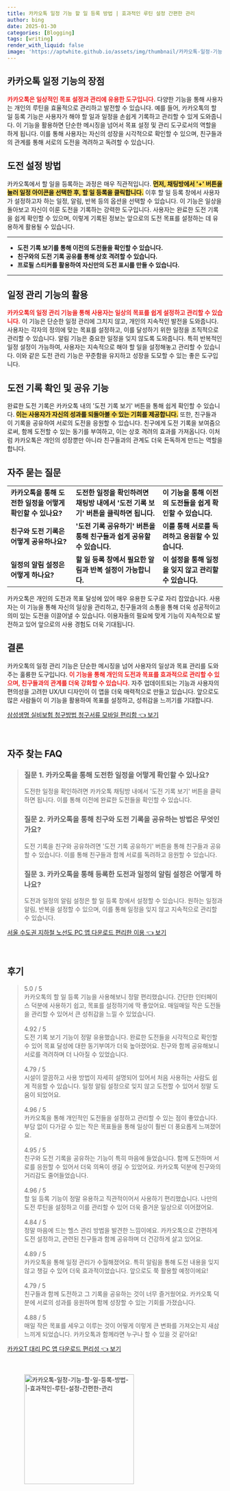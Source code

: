 ```yaml
---
title: 카카오톡 일정 기능 할 일 등록 방법 | 효과적인 루틴 설정 간편한 관리
author: bing
date: 2025-01-30
categories: [Blogging]
tags: [writing]
render_with_liquid: false
image: 'https://aptwhite.github.io/assets/img/thumbnail/카카오톡-일정-기능-할-일-등록-방법-|-효과적인-루틴-설정-간편한-관리.webp'
---
```



<h2 id='카카오톡_일정_기능의_장점'>카카오톡 일정 기능의 장점</h2>

<p><b><span style="color: #ee2323;">카카오톡은 일상적인 목표 설정과 관리에 유용한 도구입니다.</span></b> 다양한 기능을 통해 사용자는 개인의 루틴을 효율적으로 관리하고 발전할 수 있습니다. 예를 들어, 카카오톡의 할 일 등록 기능은 사용자가 해야 할 일과 일정을 손쉽게 기록하고 관리할 수 있게 도와줍니다. 이 기능을 활용하면 단순한 메시징을 넘어서 목표 설정 및 관리 도구로서의 역할을 하게 됩니다. 이를 통해 사용자는 자신의 성장을 시각적으로 확인할 수 있으며, 친구들과의 관계를 통해 서로의 도전을 격려하고 독려할 수 있습니다.</p>

<h2 id='도전_설정_방법'>도전 설정 방법</h2>

<p>카카오톡에서 할 일을 등록하는 과정은 매우 직관적입니다. <b><span style="background-color: #ffe066;">먼저, 채팅방에서 '+' 버튼을 눌러 일정 아이콘을 선택한 후, 할 일 등록을 클릭합니다.</span></b> 이후 할 일 등록 창에서 사용자가 설정하고자 하는 일정, 알림, 반복 등의 옵션을 선택할 수 있습니다. 이 기능은 일상을 돌아보고 자신이 이룬 도전을 기록하는 강력한 도구입니다. 사용자는 완료한 도전 기록을 쉽게 확인할 수 있으며, 이렇게 기록된 정보는 앞으로의 도전 목표를 설정하는 데 유용하게 활용될 수 있습니다.</p>

<hr />

<ul>
    <li><b>도전 기록 보기를 통해 이전의 도전들을 확인할 수 있습니다.</b></li>
    <li><b>친구와의 도전 기록 공유를 통해 상호 격려할 수 있습니다.</b></li>
    <li><b>프로필 스티커를 활용하여 자신만의 도전 표시를 만들 수 있습니다.</b></li>
</ul>

<hr />

<h2 id='일정_관리_기능'>일정 관리 기능의 활용</h2>

<p><b><span style="color: #ee2323;">카카오톡의 일정 관리 기능을 통해 사용자는 일상의 목표를 쉽게 설정하고 관리할 수 있습니다.</span></b> 이 기능은 단순한 일정 관리에 그치지 않고, 개인의 지속적인 발전을 도와줍니다. 사용자는 각자의 정의에 맞는 목표를 설정하고, 이를 달성하기 위한 일정을 조직적으로 관리할 수 있습니다. 알림 기능은 중요한 일정을 잊지 않도록 도와줍니다. 특히 반복적인 일정 설정이 가능하여, 사용자는 지속적으로 해야 할 일을 설정해놓고 관리할 수 있습니다. 이와 같은 도전 관리 기능은 꾸준함을 유지하고 성장을 도모할 수 있는 좋은 도구입니다.</p>

<h2 id='도전_기록_확인_및_공유_기능'>도전 기록 확인 및 공유 기능</h2>

<p>완료한 도전 기록은 카카오톡 내의 '도전 기록 보기' 버튼을 통해 쉽게 확인할 수 있습니다. <b><span style="background-color: #ffe066;">이는 사용자가 자신의 성과를 되돌아볼 수 있는 기회를 제공합니다.</span></b> 또한, 친구들과 이 기록을 공유하여 서로의 도전을 응원할 수 있습니다. 친구에게 도전 기록을 보여줌으로써, 함께 도전할 수 있는 동기를 부여하고, 이는 상호 격려의 효과를 가져옵니다. 이처럼 카카오톡은 개인의 성장뿐만 아니라 친구들과의 관계도 더욱 돈독하게 만드는 역할을 합니다.</p>

<h2 id='자주_묻는_질문'>자주 묻는 질문</h2>

<table>
    <tr>
        <td><b>카카오톡을 통해 도전한 일정을 어떻게 확인할 수 있나요?</b></td>
        <td><b>도전한 일정을 확인하려면 채팅방 내에서 '도전 기록 보기' 버튼을 클릭하면 됩니다.</b></td>
        <td><b>이 기능을 통해 이전의 도전들을 쉽게 확인할 수 있습니다.</b></td>
    </tr>
    <tr>
        <td><b>친구와 도전 기록은 어떻게 공유하나요?</b></td>
        <td><b>'도전 기록 공유하기' 버튼을 통해 친구들과 쉽게 공유할 수 있습니다.</b></td>
        <td><b>이를 통해 서로를 독려하고 응원할 수 있습니다.</b></td>
    </tr>
    <tr>
        <td><b>일정의 알림 설정은 어떻게 하나요?</b></td>
        <td><b>할 일 등록 창에서 필요한 알림과 반복 설정이 가능합니다.</b></td>
        <td><b>이 설정을 통해 일정을 잊지 않고 관리할 수 있습니다.</b></td>
    </tr>
</table>

<p>카카오톡은 개인의 도전과 목표 달성에 있어 매우 유용한 도구로 자리 잡았습니다. 사용자는 이 기능을 통해 자신의 일상을 관리하고, 친구들과의 소통을 통해 더욱 성공적이고 의미 있는 도전을 이끌어낼 수 있습니다. 이용자들의 필요에 맞게 기능이 지속적으로 발전하고 있어 앞으로의 사용 경험도 더욱 기대됩니다.</p>

<h2 id='결론'>결론</h2>

<p>카카오톡의 일정 관리 기능은 단순한 메시징을 넘어 사용자의 일상과 목표 관리를 도와주는 훌륭한 도구입니다. <b><span style="color: #ee2323;">이 기능을 통해 개인의 도전과 목표를 효과적으로 관리할 수 있으며, 친구들과의 관계를 더욱 강화할 수 있습니다.</span></b> 자주 업데이트되는 기능과 사용자의 편의성을 고려한 UX/UI 디자인이 이 앱을 더욱 매력적으로 만들고 있습니다. 앞으로도 많은 사람들이 이 기능을 활용하여 목표를 설정하고, 성취감을 느끼기를 기대합니다.</p>


<p><a class="click-button" title="삼성생명 실비보험 청구방법 청구서류 모바일 편리함" href="https://aptwhite.github.io/posts/%EC%82%BC%EC%84%B1%EC%83%9D%EB%AA%85-%EC%8B%A4%EB%B9%84%EB%B3%B4%ED%97%98-%EC%B2%AD%EA%B5%AC%EB%B0%A9%EB%B2%95-%EC%B2%AD%EA%B5%AC%EC%84%9C%EB%A5%98-%EB%AA%A8%EB%B0%94%EC%9D%BC-%ED%8E%B8%EB%A6%AC%ED%95%A8/" rel="dofollow">삼성생명 실비보험 청구방법 청구서류 모바일 편리함 👈 보기</a></p><br>
<h2 id='자주_찾는_FAQ'>자주 찾는 FAQ</h2>
<div itemscope="" itemtype="https://schema.org/FAQPage"> <blockquote> <div itemscope="" itemprop="mainEntity" itemtype="https://schema.org/Question"> <h3 itemprop="name">질문 1. 카카오톡을 통해 도전한 일정을 어떻게 확인할 수 있나요?</h3> <div itemscope="" itemprop="acceptedAnswer" itemtype="https://schema.org/Answer"> <span itemprop="text"> <p>도전한 일정을 확인하려면 카카오톡 채팅방 내에서 '도전 기록 보기' 버튼을 클릭하면 됩니다. 이를 통해 이전에 완료한 도전들을 확인할 수 있습니다.</p> </span> </div> </div> <div itemscope="" itemprop="mainEntity" itemtype="https://schema.org/Question"> <h3 itemprop="name">질문 2. 카카오톡을 통해 친구와 도전 기록을 공유하는 방법은 무엇인가요?</h3> <div itemscope="" itemprop="acceptedAnswer" itemtype="https://schema.org/Answer"> <span itemprop="text"> <p>도전 기록을 친구와 공유하려면 '도전 기록 공유하기' 버튼을 통해 친구들과 공유할 수 있습니다. 이를 통해 친구들과 함께 서로를 독려하고 응원할 수 있습니다.</p> </span> </div> </div> <div itemscope="" itemprop="mainEntity" itemtype="https://schema.org/Question"> <h3 itemprop="name">질문 3. 카카오톡을 통해 등록한 도전과 일정의 알림 설정은 어떻게 하나요?</h3> <div itemscope="" itemprop="acceptedAnswer" itemtype="https://schema.org/Answer"> <span itemprop="text"> <p>도전과 일정의 알림 설정은 할 일 등록 창에서 설정할 수 있습니다. 원하는 일정과 알림, 반복을 설정할 수 있으며, 이를 통해 일정을 잊지 않고 지속적으로 관리할 수 있습니다.</p> </span> </div> </div> </blockquote> </div>
<p><a class="click-button" title="서울 수도권 지하철 노선도 PC 앱 다운로드 편리한 이용" href="https://aptwhite.github.io/posts/%EC%84%9C%EC%9A%B8-%EC%88%98%EB%8F%84%EA%B6%8C-%EC%A7%80%ED%95%98%EC%B2%A0-%EB%85%B8%EC%84%A0%EB%8F%84-PC-%EC%95%B1-%EB%8B%A4%EC%9A%B4%EB%A1%9C%EB%93%9C-%ED%8E%B8%EB%A6%AC%ED%95%9C-%EC%9D%B4%EC%9A%A9/" rel="dofollow">서울 수도권 지하철 노선도 PC 앱 다운로드 편리한 이용 👈 보기</a></p><br>
<h2 id='후기'>후기</h2>
<div itemscope itemtype="https://schema.org/Product">
  <blockquote>
  <div itemprop="review" itemscope itemtype="https://schema.org/Review">
      <div itemprop="reviewRating" itemscope itemtype="https://schema.org/Rating"> <span itemprop="ratingValue">5.0</span> / <span itemprop="bestRating">5</span> </div>
      <span itemprop="reviewBody">카카오톡의 할 일 등록 기능을 사용해보니 정말 편리했습니다. 간단한 인터페이스 덕분에 사용하기 쉽고, 목표를 설정하기에 딱 좋았어요. 매일매일 작은 도전들을 관리할 수 있어서 큰 성취감을 느낄 수 있었습니다.</span>
  </div>
  <br>
  <div itemprop="review" itemscope itemtype="https://schema.org/Review">
      <div itemprop="reviewRating" itemscope itemtype="https://schema.org/Rating"> <span itemprop="ratingValue">4.92</span> / <span itemprop="bestRating">5</span> </div>
      <span itemprop="reviewBody">도전 기록 보기 기능이 정말 유용했습니다. 완료한 도전들을 시각적으로 확인할 수 있어 목표 달성에 대한 동기부여가 더욱 높아졌어요. 친구와 함께 공유해보니 서로를 격려하며 더 나아질 수 있었습니다.</span>
  </div>
  <br>
  <div itemprop="review" itemscope itemtype="https://schema.org/Review">
      <div itemprop="reviewRating" itemscope itemtype="https://schema.org/Rating"> <span itemprop="ratingValue">4.79</span> / <span itemprop="bestRating">5</span> </div>
      <span itemprop="reviewBody">시설이 깔끔하고 사용 방법이 자세히 설명되어 있어서 처음 사용하는 사람도 쉽게 적응할 수 있습니다. 일정 알림 설정으로 잊지 않고 도전할 수 있어서 정말 도움이 되었어요.</span>
  </div>
  <br>
  <div itemprop="review" itemscope itemtype="https://schema.org/Review">
      <div itemprop="reviewRating" itemscope itemtype="https://schema.org/Rating"> <span itemprop="ratingValue">4.96</span> / <span itemprop="bestRating">5</span> </div>
      <span itemprop="reviewBody">카카오톡을 통해 개인적인 도전들을 설정하고 관리할 수 있는 점이 좋았습니다. 부담 없이 다가갈 수 있는 작은 목표들을 통해 일상이 훨씬 더 풍요롭게 느껴졌어요.</span>
  </div>
  <br>
  <div itemprop="review" itemscope itemtype="https://schema.org/Review">
      <div itemprop="reviewRating" itemscope itemtype="https://schema.org/Rating"> <span itemprop="ratingValue">4.95</span> / <span itemprop="bestRating">5</span> </div>
      <span itemprop="reviewBody">친구와 도전 기록을 공유하는 기능이 특히 마음에 들었습니다. 함께 도전하며 서로를 응원할 수 있어서 더욱 의욕이 생길 수 있었어요. 카카오톡 덕분에 친구와의 거리감도 줄어들었습니다.</span>
  </div>
  <br>
  <div itemprop="review" itemscope itemtype="https://schema.org/Review">
      <div itemprop="reviewRating" itemscope itemtype="https://schema.org/Rating"> <span itemprop="ratingValue">4.96</span> / <span itemprop="bestRating">5</span> </div>
      <span itemprop="reviewBody">할 일 등록 기능이 정말 유용하고 직관적이어서 사용하기 편리했습니다. 나만의 도전 루틴을 설정하고 이를 관리할 수 있어 더욱 즐거운 일상으로 이어졌어요.</span>
  </div>
  <br>
  <div itemprop="review" itemscope itemtype="https://schema.org/Review">
      <div itemprop="reviewRating" itemscope itemtype="https://schema.org/Rating"> <span itemprop="ratingValue">4.84</span> / <span itemprop="bestRating">5</span> </div>
      <span itemprop="reviewBody">정말 마음에 드는 헬스 관리 방법을 발견한 느낌이에요. 카카오톡으로 간편하게 도전 설정하고, 관련된 친구들과 함께 공유하며 더 건강하게 살고 있어요.</span>
  </div>
  <br>
  <div itemprop="review" itemscope itemtype="https://schema.org/Review">
      <div itemprop="reviewRating" itemscope itemtype="https://schema.org/Rating"> <span itemprop="ratingValue">4.89</span> / <span itemprop="bestRating">5</span> </div>
      <span itemprop="reviewBody">카카오톡을 통해 일정 관리가 수월해졌어요. 특히 알림을 통해 도전 내용을 잊지 않고 챙길 수 있어 더욱 효과적이었습니다. 앞으로도 쭉 활용할 예정이에요!</span>
  </div>
  <br>
  <div itemprop="review" itemscope itemtype="https://schema.org/Review">
      <div itemprop="reviewRating" itemscope itemtype="https://schema.org/Rating"> <span itemprop="ratingValue">4.79</span> / <span itemprop="bestRating">5</span> </div>
      <span itemprop="reviewBody">친구들과 함께 도전하고 그 기록을 공유하는 것이 너무 즐거웠어요. 카카오톡 덕분에 서로의 성과를 응원하며 함께 성장할 수 있는 기회를 가졌습니다.</span>
  </div>
  <br>
  <div itemprop="review" itemscope itemtype="https://schema.org/Review">
      <div itemprop="reviewRating" itemscope itemtype="https://schema.org/Rating"> <span itemprop="ratingValue">4.88</span> / <span itemprop="bestRating">5</span> </div>
      <span itemprop="reviewBody">매일 작은 목표를 세우고 이루는 것이 어떻게 이렇게 큰 변화를 가져오는지 새삼 느끼게 되었습니다. 카카오톡과 함께라면 누구나 할 수 있을 것 같아요!</span>
  </div>
  </blockquote>
</div>
<p><a class="click-button" title="카카오T 대리 PC 앱 다운로드 편리성" href="https://aptwhite.github.io/posts/%EC%B9%B4%EC%B9%B4%EC%98%A4T-%EB%8C%80%EB%A6%AC-PC-%EC%95%B1-%EB%8B%A4%EC%9A%B4%EB%A1%9C%EB%93%9C-%ED%8E%B8%EB%A6%AC%EC%84%B1/" rel="dofollow">카카오T 대리 PC 앱 다운로드 편리성 👈 보기</a></p><br>
<figure class="image"><img src="https://aptwhite.github.io/assets/img/thumbnail/카카오톡-일정-기능-할-일-등록-방법-|-효과적인-루틴-설정-간편한-관리.webp" alt="카카오톡-일정-기능-할-일-등록-방법-|-효과적인-루틴-설정-간편한-관리" width="256" height="256"></figure>